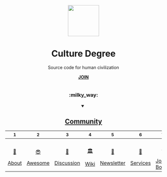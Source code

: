 <div align="center">
  <img height="100" src="https://images.unsplash.com/photo-1526344966-89049886b28d?ixlib=rb-4.0.3&ixid=MnwxMjA3fDB8MHxwaG90by1wYWdlfHx8fGVufDB8fHx8&auto=format&fit=crop&w=1548&q=80"/>
  <h1>Culture Degree</h1>
  <p>Source code for human civilization</p>
  <a href="https://github.com/CultureDegree/.github/blob/main/JOIN.md"><b>JOIN</b></a>

#

<div align="center">
  <h3>:milky_way:</h3>
  <details open><summary><h2><a href="https://github.com/CultureDegree/community">Community</a></h2></summary>

  | <sub>1</sub> | <sub>2</sub> | <sub>3</sub> | <sub>4</sub> | <sub>5</sub> | <sub>6</sub> | <sub>7</sub> | <sub>8</sub> |
  |-|-|-|-|-|-|-|-|
  | <a href="https://github.com/CultureDegree/.github" title=""><p align="center">:tada:</p>About</a> | <a href="https://github.com/CultureDegree/awesome" title=""><p align="center">:sunglasses:</p>Awesome</a>  | <a href="https://github.com/orgs/CultureDegree/discussions" title=""><p align="center">:speech_balloon:</p>Discussion</a> | <a href="https://github.com/CultureDegree/community/wiki" title=""><p align="center">:classical_building:</p>Wiki</a> | <a href="https://github.com/CultureDegree/newsletter" title=""><p align="center">:incoming_envelope:</p>Newsletter</a> | <a href="https://github.com/CultureDegree/services" title=""><p align="center">:handshake:</p>Services</a> | <a href="https://github.com/CultureDegree/jobs" title=""><p align="center">:business_suit_levitating:</p>Job Board</a> | <a href="https://github.com/CultureDegree/shop" title=""><p align="center">:money_with_wings:</p>Shop</a> |
    
  </details>
</div>

#

</div>

